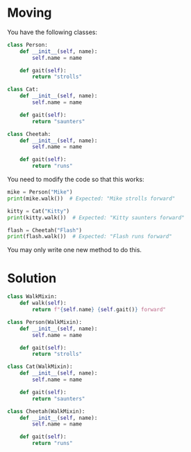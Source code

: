 # Moving

You have the following classes:

```python
class Person:
    def __init__(self, name):
        self.name = name

    def gait(self):
        return "strolls"

class Cat:
    def __init__(self, name):
        self.name = name

    def gait(self):
        return "saunters"

class Cheetah:
    def __init__(self, name):
        self.name = name

    def gait(self):
        return "runs"
```

You need to modify the code so that this works:

```python
mike = Person("Mike")
print(mike.walk())  # Expected: "Mike strolls forward"

kitty = Cat("Kitty")
print(kitty.walk())  # Expected: "Kitty saunters forward"

flash = Cheetah("Flash")
print(flash.walk())  # Expected: "Flash runs forward"
```

You may only write one new method to do this.

# Solution

```python
class WalkMixin:
    def walk(self):
        return f"{self.name} {self.gait()} forward"

class Person(WalkMixin):
    def __init__(self, name):
        self.name = name

    def gait(self):
        return "strolls"

class Cat(WalkMixin):
    def __init__(self, name):
        self.name = name

    def gait(self):
        return "saunters"

class Cheetah(WalkMixin):
    def __init__(self, name):
        self.name = name

    def gait(self):
        return "runs"
```